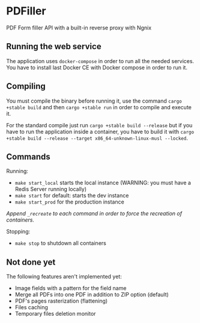 # PDFiller
PDF Form filler API with a built-in reverse proxy with Ngnix

## Running the web service
The application uses `docker-compose` in order to run all the needed services. You have to install last Docker CE with Docker compose in order to run it.

## Compiling
You must compile the binary before running it, use the command `cargo +stable build` and then `cargo +stable run` in order to compile and execute it.

For the standard compile just run `cargo +stable build --release` but if you have to run the application inside a container, you have to build it with `cargo +stable build --release --target x86_64-unknown-linux-musl --locked`.

## Commands
Running:

* `make start_local` starts the local instance (WARNING: you must have a Redis Server running locally)
* `make start` for default: starts the dev instance
* `make start_prod` for the production instance

*Append `_recreate` to each command in order to force the recreation of containers.*

Stopping:

* `make stop` to shutdown all containers

## Not done yet

The following features aren't implemented yet:
- Image fields with a pattern for the field name
- Merge all PDFs into one PDF in addition to ZIP option (default)
- PDF's pages rasterization (flattening)
- Files caching
- Temporary files deletion monitor
